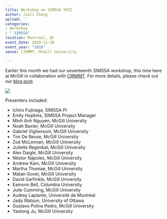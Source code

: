 ```yaml
---
title: Workshop on SIMSSA XVII
author: Jiali Cheng
upload: ''
categories:
- Workshop
- " SIMSSA"
location: Montreal, QC
event_date: 2018-11-30
event_year: "2018"
venue: CIRMMT, McGill University

---
```

Earlier this month we had our seventeenth SIMSSA workshop, this time here at McGill in collaboration with [CIRMMT](https://www.cirmmt.org). For more details, please check out our [blog post](https://simssa.ca/blog/simssa_xvii/ "SIMSSA XVII").

![](https://simssa.ca/assets/img/group-shot-simssaxvii.png)

Presenters included:

* Ichiro Fujinaga, SIMSSA PI
* Emily Hopkins, SIMSSA Project Manager
* Minh Anh Nguyen, McGill University
* Noah Baxter, McGill University
* Gabriel Vigliensoni, McGill University
* Tim De Reuse, McGill University
* Zoé McLennan, McGill University
* Juliette Regimbal, McGill University
* Alex Daigle, McGill University
* Néstor Nápoles, McGill University
* Andrew Kam, McGill University
* Martha Thomae, McGill University
* Matan Gover, McGill University
* David Garfinkle, McGill University
* Eamonn Bell, Columbia University
* Julie Cumming, McGill University
* Audrey Laplante, Université de Montréal
* Jada Watson, University of Ottawa
* Gustavo Polins Pedro, McGill University
* Yaolong Ju, McGill University